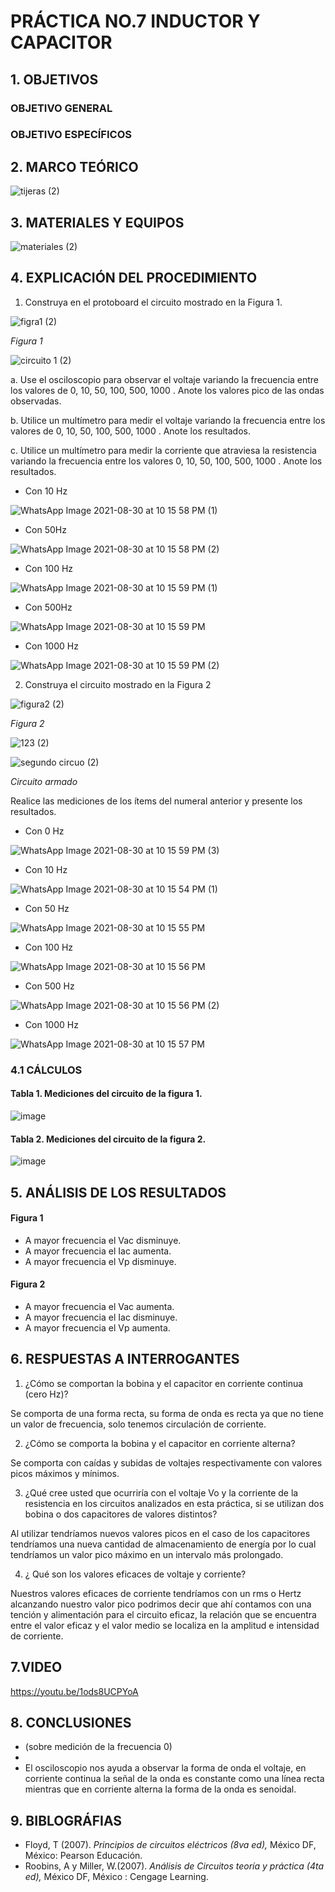 #  PRÁCTICA NO.7 INDUCTOR Y CAPACITOR
## 1. OBJETIVOS
### OBJETIVO GENERAL
### OBJETIVO ESPECÍFICOS
## 2. MARCO TEÓRICO

![tijeras (2)](https://user-images.githubusercontent.com/84431598/131418371-ff7dbd8b-2629-4a59-b213-370d05901366.png)

## 3. MATERIALES Y EQUIPOS

![materiales (2)](https://user-images.githubusercontent.com/84431598/131523282-c62c0932-2dfd-4885-97ae-52c4d2438b97.png)

## 4. EXPLICACIÓN DEL PROCEDIMIENTO 
1. Construya  en el protoboard el circuito mostrado en la Figura 1.

![figra1 (2)](https://user-images.githubusercontent.com/84431598/131417976-df5237b9-cd7f-4d66-99a4-6d31a1c9898d.png)

*Figura 1*

![circuito 1 (2)](https://user-images.githubusercontent.com/84431598/131527395-8ce1079f-3552-49c2-a084-aee6f4fea443.png)

a. Use el osciloscopio para observar el voltaje variando la frecuencia entre los
valores de 0, 10, 50, 100, 500, 1000 . Anote los valores pico de las ondas observadas.

b. Utilice un multímetro para medir el voltaje  variando la frecuencia entre los valores
de 0, 10, 50, 100, 500, 1000 . Anote los resultados.

c. Utilice un multímetro para medir la corriente que atraviesa la resistencia variando la
frecuencia entre los valores 0, 10, 50, 100, 500, 1000 . Anote los resultados.

- Con 10 Hz

![WhatsApp Image 2021-08-30 at 10 15 58 PM (1)](https://user-images.githubusercontent.com/84431598/131439721-93cecdae-bccf-45fd-8908-720d398e7d09.jpeg)

- Con 50Hz

![WhatsApp Image 2021-08-30 at 10 15 58 PM (2)](https://user-images.githubusercontent.com/84431598/131439906-9ebcb2a3-599d-43d6-96b6-012c77ac7b63.jpeg)

- Con 100 Hz

![WhatsApp Image 2021-08-30 at 10 15 59 PM (1)](https://user-images.githubusercontent.com/84431598/131440124-09b0fd3e-7f96-4348-9bf6-5058367c7e1a.jpeg)

- Con  500Hz

![WhatsApp Image 2021-08-30 at 10 15 59 PM](https://user-images.githubusercontent.com/84431598/131440039-f5620308-973e-4df1-84a0-02b2d81a2146.jpeg)

- Con 1000 Hz

![WhatsApp Image 2021-08-30 at 10 15 59 PM (2)](https://user-images.githubusercontent.com/84431598/131440213-f2bba64f-ca6d-4bc3-9cf7-f9adc3e5a859.jpeg)

2. Construya el circuito mostrado en la Figura 2

![figura2 (2)](https://user-images.githubusercontent.com/84431598/131417991-463436b5-62a3-4895-b921-5f21ba985719.png)

*Figura 2*

![123 (2)](https://user-images.githubusercontent.com/84431598/131524256-c66c2d1e-813a-4526-9dc9-903d32ca7f68.png)

![segundo circuo (2)](https://user-images.githubusercontent.com/84431598/131443014-9405cd44-9cc7-4355-8937-b7eb1fb5d1fd.png)

*Circuito armado*

Realice las mediciones de los ítems del numeral anterior y presente los resultados.

- Con 0 Hz

![WhatsApp Image 2021-08-30 at 10 15 59 PM (3)](https://user-images.githubusercontent.com/84431598/131440383-a9ccf615-708f-4a81-8c1d-c5607af0dfbe.jpeg)

- Con 10 Hz

![WhatsApp Image 2021-08-30 at 10 15 54 PM (1)](https://user-images.githubusercontent.com/84431598/131440514-fae336cd-30ff-4bdd-b3c3-cbbe6fd6d85b.jpeg)

- Con 50 Hz

![WhatsApp Image 2021-08-30 at 10 15 55 PM](https://user-images.githubusercontent.com/84431598/131440897-95b6f62b-f328-40b4-9e0e-8004cce59c52.jpeg)

- Con 100 Hz

![WhatsApp Image 2021-08-30 at 10 15 56 PM](https://user-images.githubusercontent.com/84431598/131440615-d0ae806a-5b48-44a3-b104-d07fc05198cd.jpeg)

- Con 500 Hz

![WhatsApp Image 2021-08-30 at 10 15 56 PM (2)](https://user-images.githubusercontent.com/84431598/131440728-7f453b3c-133b-4e7e-9aee-9382bcf5e3ed.jpeg)

- Con 1000 Hz

![WhatsApp Image 2021-08-30 at 10 15 57 PM](https://user-images.githubusercontent.com/84431598/131440778-e1420c61-46c2-444c-aa0f-64ad86253b8d.jpeg)

### 4.1 CÁLCULOS

#### Tabla 1. Mediciones del circuito de la figura 1.
![image](https://user-images.githubusercontent.com/84425276/131438360-703b25ac-2539-42d9-b533-0664e06c71fd.png)

#### Tabla 2. Mediciones del circuito de la figura 2.
![image](https://user-images.githubusercontent.com/84425276/131438393-20375a96-776d-463e-a639-4818ecab6de2.png)

## 5. ANÁLISIS DE LOS RESULTADOS
#### Figura 1
- A mayor frecuencia el Vac disminuye.
- A mayor frecuencia el Iac aumenta.
- A mayor frecuencia el Vp disminuye.

#### Figura 2
- A mayor frecuencia el Vac aumenta.
- A mayor frecuencia el Iac disminuye.
- A mayor frecuencia el Vp aumenta.

## 6. RESPUESTAS A INTERROGANTES
1. ¿Cómo  se comportan la bobina y el capacitor en corriente continua (cero Hz)?

Se comporta de una forma recta, su forma de onda es recta ya que no tiene un valor de frecuencia, solo tenemos circulación de corriente.

2. ¿Cómo  se comporta la bobina y el capacitor en corriente alterna?
 
Se comporta con caídas y subidas de voltajes respectivamente con valores picos máximos y mínimos.

3. ¿Qué cree usted que ocurriría con el voltaje Vo y la corriente de la resistencia en los circuitos analizados en esta práctica, si se utilizan dos bobina o dos capacitores de valores distintos?

Al utilizar tendríamos nuevos valores picos en el caso de los capacitores tendríamos una nueva cantidad de almacenamiento de energía por lo cual tendríamos un valor pico máximo en un intervalo más prolongado. 

4. ¿ Qué son los valores eficaces de voltaje y corriente?


Nuestros valores eficaces de corriente tendríamos con un rms o Hertz alcanzando nuestro valor pico podrimos decir que ahí contamos con una tención y alimentación para el circuito eficaz, la relación que se encuentra entre el valor eficaz y el valor medio se localiza en la amplitud e intensidad de corriente.

## 7.VIDEO

https://youtu.be/1ods8UCPYoA

## 8. CONCLUSIONES
- (sobre medición de la frecuencia 0)
-
- El osciloscopio nos ayuda a observar la forma de onda el voltaje, en corriente continua la señal de la onda es constante como una línea recta mientras que en corriente alterna la forma de la onda es senoidal.
## 9. BIBLOGRÁFIAS 
-  Floyd, T (2007). *Principios de circuitos eléctricos (8va ed),* México DF, México: Pearson Educación.
-  Roobins, A y Miller, W.(2007). *Análisis de Circuitos teoría y práctica (4ta ed),* México DF, México : Cengage Learning.
